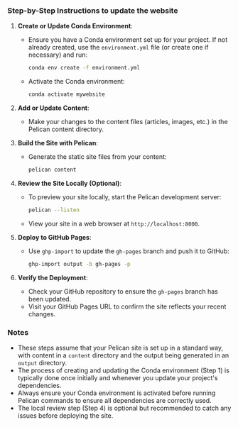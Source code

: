 ### Step-by-Step Instructions to update the website

1. **Create or Update Conda Environment**:
   - Ensure you have a Conda environment set up for your project. If not already created, use the `environment.yml` file (or create one if necessary) and run:
     ```bash
     conda env create -f environment.yml
     ```
   - Activate the Conda environment:
     ```bash
     conda activate mywebsite
     ```

2. **Add or Update Content**:
   - Make your changes to the content files (articles, images, etc.) in the Pelican content directory.

3. **Build the Site with Pelican**:
   - Generate the static site files from your content:
     ```bash
     pelican content
     ```

4. **Review the Site Locally (Optional)**:
   - To preview your site locally, start the Pelican development server:
     ```bash
     pelican --listen
     ```
   - View your site in a web browser at `http://localhost:8000`.

5. **Deploy to GitHub Pages**:
   - Use `ghp-import` to update the `gh-pages` branch and push it to GitHub:
     ```bash
     ghp-import output -b gh-pages -p
     ```

6. **Verify the Deployment**:
   - Check your GitHub repository to ensure the `gh-pages` branch has been updated.
   - Visit your GitHub Pages URL to confirm the site reflects your recent changes.

### Notes

- These steps assume that your Pelican site is set up in a standard way, with content in a `content` directory and the output being generated in an `output` directory.
- The process of creating and updating the Conda environment (Step 1) is typically done once initially and whenever you update your project's dependencies.
- Always ensure your Conda environment is activated before running Pelican commands to ensure all dependencies are correctly used.
- The local review step (Step 4) is optional but recommended to catch any issues before deploying the site.